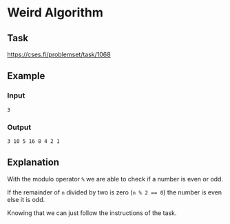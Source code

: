 # Weird Algorithm

## Task

https://cses.fi/problemset/task/1068

## Example

### Input

```text
3
```

### Output

```text
3 10 5 16 8 4 2 1
```

## Explanation

With the modulo operator `%` we are able to check if a number is even or odd.

If the remainder of `n` divided by two is zero (`n % 2 == 0`) the number is even else it is odd.

Knowing that we can just follow the instructions of the task.

